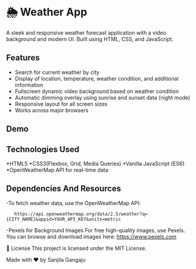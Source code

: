 # 🌦️ Weather App

A sleek and responsive weather forecast application with a video background and modern UI. Built using HTML, CSS, and JavaScript.

## Features
* Search for current weather by city  
* Display of location, temperature, weather condition, and additional information  
* Fullscreen dynamic video background based on weather condition  
* Automatic dimming overlay using sunrise and sunset data (night mode)  
* Responsive layout for all screen sizes  
* Works across major browsers 

## Demo

## Technologies Used
*HTML5
*CSS3(Flexbox, Grid, Media Queries)
*Vanilla JavaScript (ES6)
*OpenWeatherMap API for real-time data

## Dependencies And Resources
-To fetch weather data, use the OpenWeatherMap API:
```
   https://api.openweathermap.org/data/2.5/weather?q={CITY_NAME}&appid=YOUR_API_KEY&units=metric
```
-Pexels for Background Images
For free high-quality images, use Pexels. You can browse and download images here:
 https://www.pexels.com

📄 License
This project is licensed under the MIT License.

Made with ❤️ by Sanjila Gangaju
